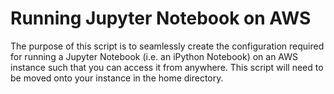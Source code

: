# Running Jupyter Notebook on AWS

The purpose of this script is to seamlessly create the configuration required for running a Jupyter Notebook (i.e. an iPython Notebook) on an AWS instance such that you can access it from anywhere.  This script will need to be moved onto your instance in the home directory. 
